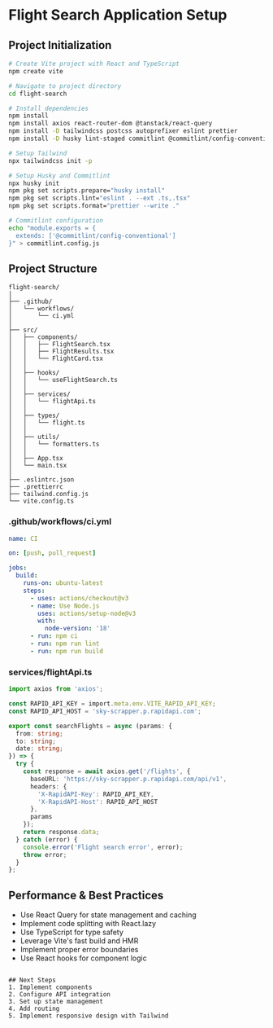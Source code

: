 # Flight Search Application Setup

## Project Initialization
```bash
# Create Vite project with React and TypeScript
npm create vite

# Navigate to project directory
cd flight-search

# Install dependencies
npm install 
npm install axios react-router-dom @tanstack/react-query
npm install -D tailwindcss postcss autoprefixer eslint prettier 
npm install -D husky lint-staged commitlint @commitlint/config-conventional

# Setup Tailwind
npx tailwindcss init -p

# Setup Husky and Commitlint
npx husky init
npm pkg set scripts.prepare="husky install"
npm pkg set scripts.lint="eslint . --ext .ts,.tsx"
npm pkg set scripts.format="prettier --write ."

# Commitlint configuration
echo "module.exports = {
  extends: ['@commitlint/config-conventional']
}" > commitlint.config.js
```

## Project Structure
```
flight-search/
│
├── .github/
│   └── workflows/
│       └── ci.yml
│
├── src/
│   ├── components/
│   │   ├── FlightSearch.tsx
│   │   ├── FlightResults.tsx
│   │   └── FlightCard.tsx
│   │
│   ├── hooks/
│   │   └── useFlightSearch.ts
│   │
│   ├── services/
│   │   └── flightApi.ts
│   │
│   ├── types/
│   │   └── flight.ts
│   │
│   ├── utils/
│   │   └── formatters.ts
│   │
│   ├── App.tsx
│   └── main.tsx
│
├── .eslintrc.json
├── .prettierrc
├── tailwind.config.js
└── vite.config.ts
```

### .github/workflows/ci.yml
```yaml
name: CI

on: [push, pull_request]

jobs:
  build:
    runs-on: ubuntu-latest
    steps:
      - uses: actions/checkout@v3
      - name: Use Node.js
        uses: actions/setup-node@v3
        with:
          node-version: '18'
      - run: npm ci
      - run: npm run lint
      - run: npm run build
```

### services/flightApi.ts
```typescript
import axios from 'axios';

const RAPID_API_KEY = import.meta.env.VITE_RAPID_API_KEY;
const RAPID_API_HOST = 'sky-scrapper.p.rapidapi.com';

export const searchFlights = async (params: {
  from: string;
  to: string;
  date: string;
}) => {
  try {
    const response = await axios.get('/flights', {
      baseURL: 'https://sky-scrapper.p.rapidapi.com/api/v1',
      headers: {
        'X-RapidAPI-Key': RAPID_API_KEY,
        'X-RapidAPI-Host': RAPID_API_HOST
      },
      params
    });
    return response.data;
  } catch (error) {
    console.error('Flight search error', error);
    throw error;
  }
};
```

## Performance & Best Practices
- Use React Query for state management and caching
- Implement code splitting with React.lazy
- Use TypeScript for type safety
- Leverage Vite's fast build and HMR
- Implement proper error boundaries
- Use React hooks for component logic
```

## Next Steps
1. Implement components
2. Configure API integration
3. Set up state management
4. Add routing
5. Implement responsive design with Tailwind
